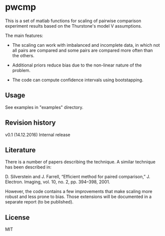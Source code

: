 # pwcmp 

This is a set of matlab functions for scaling of pairwise comparison experiment results based on the Thurstone's model V assumptions.

The main features:

* The scaling can work with imbalanced and incomplete data, in which not all pairs are compared and some pairs are compared more often than the others.

* Additional priors reduce bias due to the non-linear nature of the problem.

* The code can compute confidence intervals using bootstapping. 

## Usage

See examples in "examples" directory.

## Revision history

v0.1 (14.12.2016) Internal release

## Literature

There is a number of papers describing the technique. A similar technique has been described in:

D. Silverstein and J. Farrell, “Efficient method for paired comparison,” J. Electron. Imaging, vol. 10, no. 2, pp. 394–398, 2001.

However, the code contains a few improvements that make scaling more
robust and less prone to bias. Those extensions will be documented in
a separate report (to be published).

## License

MIT
